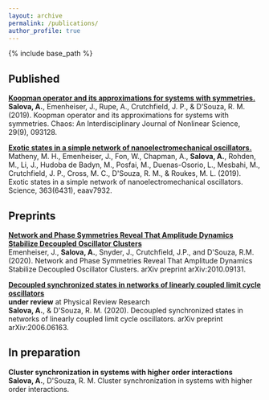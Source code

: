 ```yaml
---
layout: archive
permalink: /publications/
author_profile: true
---
```


{% include base_path %}

## **Published**

[**Koopman operator and its approximations for systems with symmetries.**](https://aip.scitation.org/doi/full/10.1063/1.5099091)<br>
**Salova, A.**, Emenheiser, J., Rupe, A., Crutchfield, J. P., & D’Souza, R. M. (2019). Koopman operator and its approximations for systems with symmetries. Chaos: An Interdisciplinary Journal of Nonlinear Science, 29(9), 093128.

[**Exotic states in a simple network of nanoelectromechanical oscillators.**](https://science.sciencemag.org/content/363/6431/eaav7932)<br>
Matheny, M. H., Emenheiser, J., Fon, W., Chapman, A., **Salova, A.**, Rohden, M., Li, J., Hudoba de Badyn, M., Posfai, M., Duenas-Osorio, L., Mesbahi, M., Crutchfield, J. P., Cross, M. C., D'Souza, R. M., & Roukes, M. L. (2019). Exotic states in a simple network of nanoelectromechanical oscillators. Science, 363(6431), eaav7932.

## **Preprints**

[**Network and Phase Symmetries Reveal That Amplitude Dynamics Stabilize Decoupled Oscillator Clusters**](https://arxiv.org/abs/2010.09131)<br>
Emenheiser, J., **Salova, A.**, Snyder, J., Crutchfield, J.P., and D'Souza, R.M. (2020). Network and Phase Symmetries Reveal That Amplitude Dynamics Stabilize Decoupled Oscillator Clusters. arXiv preprint arXiv:2010.09131.

[**Decoupled synchronized states in networks of linearly coupled limit cycle oscillators**](https://arxiv.org/abs/2006.06163)<br>
**under review** at Physical Review Research<br>
**Salova, A.**, & D'Souza, R. M. (2020). Decoupled synchronized states in networks of linearly coupled limit cycle oscillators. arXiv preprint arXiv:2006.06163.

## **In preparation**

**Cluster synchronization in systems with higher order interactions**<br>
**Salova, A.**, D'Souza, R. M. Cluster synchronization in systems with higher order interactions.